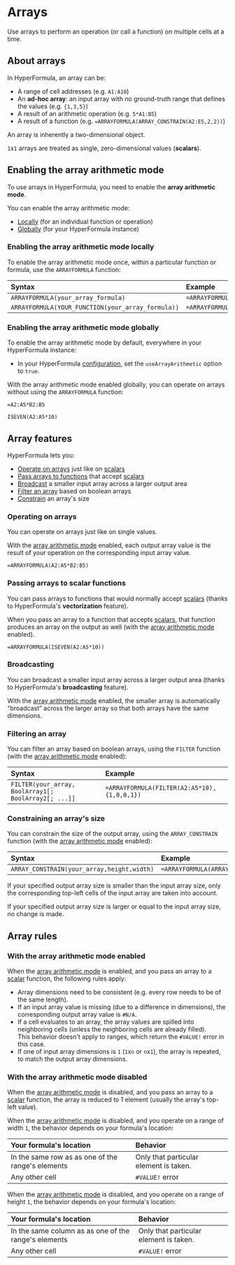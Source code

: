 # Arrays

Use arrays to perform an operation (or call a function) on multiple cells at a time.

## About arrays

In HyperFormula, an array can be:
* A range of cell addresses (e.g. `A1:A10`)
* An **ad-hoc array**: an input array with no ground-truth range that defines the values (e.g. `{1,3,5}`)
* A result of an arithmetic operation (e.g. `5*A1:B5`)
* A result of a function (e.g. `=ARRAYFORMULA(ARRAY_CONSTRAIN(A2:E5,2,2))`)

An array is inherently a two-dimensional object.

`1`x`1` arrays are treated as single, zero-dimensional values (**scalars**).

## Enabling the array arithmetic mode

To use arrays in HyperFormula, you need to enable the **array arithmetic mode**.

You can enable the array arithmetic mode:
* [Locally](#enabling-the-array-arithmetic-mode-locally) (for an individual function or operation)
* [Globally](#enabling-the-array-arithmetic-mode-globally) (for your HyperFormula instance)

### Enabling the array arithmetic mode locally

To enable the array arithmetic mode once, within a particular function or formula, use the `ARRAYFORMULA` function:

| Syntax | Example |
| :--- | :--- |
| `ARRAYFORMULA(your_array_formula)` | `=ARRAYFORMULA(A2:A5*B2:B5)` |
| `ARRAYFORMULA(YOUR_FUNCTION(your_array_formula))` | `=ARRAYFORMULA(ISEVEN(A2:A5*10))` |

### Enabling the array arithmetic mode globally

To enable the array arithmetic mode by default, everywhere in your HyperFormula instance:

* In your HyperFormula [configuration](../api/interfaces/configparams.html#usearrayarithmetic), set the `useArrayArithmetic` option to `true`.

With the array arithmetic mode enabled globally, you can operate on arrays without using the `ARRAYFORMULA` function:

```
=A2:A5*B2:B5

ISEVEN(A2:A5*10)
```

## Array features

HyperFormula lets you:
* [Operate on arrays](#operating-on-arrays) just like on [scalars](#about-arrays)
* [Pass arrays to functions](#passing-arrays-to-scalar-functions) that accept [scalars](#about-arrays)
* [Broadcast](#broadcasting) a smaller input array across a larger output area
* [Filter an array](#filtering-an-array) based on boolean arrays
* [Constrain](#constraining-an-array-s-size) an array's size

### Operating on arrays

You can operate on arrays just like on single values.

With the [array arithmetic mode](#enabling-the-array-arithmetic-mode) enabled, each output array value is the result of your operation on the corresponding input array value.

```
=ARRAYFORMULA(A2:A5*B2:B5)
```

### Passing arrays to scalar functions
You can pass arrays to functions that would normally accept [scalars](#about-arrays) (thanks to HyperFormula's **vectorization** feature).

When you pass an array to a function that accepts [scalars](#about-arrays), that function produces an array on the output as well (with the [array arithmetic mode](#enabling-the-array-arithmetic-mode) enabled).

```
=ARRAYFORMULA(ISEVEN(A2:A5*10))
```

### Broadcasting
You can broadcast a smaller input array across a larger output area (thanks to HyperFormula's **broadcasting** feature).

With the [array arithmetic mode](#enabling-the-array-arithmetic-mode) enabled, the smaller array is automatically “broadcast” across the larger array so that both arrays have the same dimensions.

### Filtering an array

You can filter an array based on boolean arrays, using the `FILTER` function (with the [array arithmetic mode](#enabling-the-array-arithmetic-mode) enabled):

| Syntax | Example |
| :--- | :--- |
| `FILTER(your_array, BoolArray1[; BoolArray2[; ...]]` | `=ARRAYFORMULA(FILTER(A2:A5*10), {1,0,0,1})` |

### Constraining an array's size

You can constrain the size of the output array, using the `ARRAY_CONSTRAIN` function (with the [array arithmetic mode](#enabling-the-array-arithmetic-mode) enabled):

| Syntax | Example |
| :--- | :--- |
| `ARRAY_CONSTRAIN(your_array,height,width)` | `=ARRAYFORMULA(ARRAY_CONSTRAIN(A2:E5,2,2))` |

If your specified output array size is smaller than the input array size, only the corresponding top-left cells of the input array are taken into account.

If your specified output array size is larger or equal to the input array size, no change is made.

## Array rules

### With the array arithmetic mode enabled

When the [array arithmetic mode](#enabling-the-array-arithmetic-mode) is enabled, and you pass an array to a [scalar](#about-arrays) function, the following rules apply:
* Array dimensions need to be consistent (e.g. every row needs to be of the same length).
* If an input array value is missing (due to a difference in dimensions), the corresponding output array value is `#N/A`.
* If a cell evaluates to an array, the array values are spilled into neighboring cells (unless the neighboring cells are already filled).<br>This behavior doesn't apply to ranges, which return the `#VALUE!` error in this case.
* If one of input array dimensions is `1` (`1`x`n` or `n`x`1`), the array is repeated, to match the output array dimensions.

### With the array arithmetic mode disabled

When the [array arithmetic mode](#enabling-the-array-arithmetic-mode) is disabled, and you pass an array to a [scalar](#about-arrays) function, the array is reduced to 1 element (usually the array's top-left value).

When the [array arithmetic mode](#enabling-the-array-arithmetic-mode) is disabled, and you operate on a range of width `1`, the behavior depends on your formula's location:

| Your formula's location | Behavior |
| :--- | :--- |
| In the same row as as one of the range's elements | Only that particular element is taken. |
| Any other cell | `#VALUE!` error |

When the [array arithmetic mode](#enabling-the-array-arithmetic-mode) is disabled, and you operate on a range of height `1`, the behavior depends on your formula's location:

| Your formula's location | Behavior |
| :--- | :--- |
| In the same column as as one of the range's elements | Only that particular element is taken. |
| Any other cell | `#VALUE!` error |
